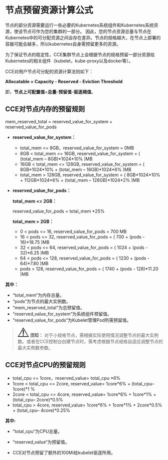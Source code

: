 # 节点预留资源计算公式<a name="cce_01_0178"></a>

节点的部分资源需要运行一些必要的Kubernetes系统组件和Kubernetes系统资源，使该节点可作为您的集群的一部分。 因此，您的节点资源总量与节点在Kubernetes中的可分配资源之间会存在差异。节点的规格越大，在节点上部署的容器可能会越多，所以kubernetes自身需预留更多的资源。

为了保证节点的稳定性，CCE集群节点上会根据节点的规格预留一部分资源给Kubernetes的相关组件（kubelet，kube-proxy以及docker等）。

CCE对用户节点可分配的资源计算法则如下：

**Allocatable = Capacity - Reserved - Eviction Threshold**

即，**节点上可配置值**=**总量**-**预留值**-**驱逐阈值**。

## CCE对节点内存的预留规则<a name="section16856143934620"></a>

mem\_reserved\_total = reserved\_value\_for\_system + reserved\_value\_for\_pods

-   **reserved\_value\_for\_system：**
    -   total\_mem <= 8GB，reserved\_value\_for\_system = 0MB
    -   8GB < total\_mem <= 16GB, reserved\_value\_for\_system = \( \(total\_mem – 8GB\)\*1024\*10% \)MB
    -   16GB < total\_mem <= 128GB, reserved\_value\_for\_system = \( 8GB\*1024\*10% + \(total\_mem – 16GB\)\*1024\*6% \)MB
    -   total\_mem \> 128GB, reserved\_value\_for\_system = \( 8GB\*1024\*10% + 112GB\*1024\*6% + \(total\_mem – 128GB\)\*1024\*2% \)MB

-   **reserved\_value\_for\_pods：**

    **total\_mem <= 2GB：**

    reserved\_value\_for\_pods = total\_mem \*25%

    **total\_mem \> 2GB：**

    -   0 < pods <= 16, reserved\_value\_for\_pods =  700 MB
    -   16 < pods <= 32, reserved\_value\_for\_pods = \( 700 + \(pods - 16\)\*18.75 \)MB
    -   32 < pods <= 64, reserved\_value\_for\_pods = \( 1024 + \(pods - 32\)\*6.25 \)MB
    -   64 < pods <= 128, reserved\_value\_for\_pods = \( 1230 + \(pods - 64\)\*7.80 \)MB
    -   pods \> 128, reserved\_value\_for\_pods = \( 1740 + \(pods - 128\)\*11.20 \)MB


**其中：**

-   “total\_mem“为内存总量。
-   “pods“为节点的最大实例数。
-   “mem\_reserved\_total“为总预留值。
-   “reserved\_value\_for\_system“为系统组件预留值。
-   “reserved\_value\_for\_pods“为Kubelet管理Pod所需预留值。

>![](public_sys-resources/icon-notice.gif) **须知：** 
>对于小规格节点，需根据实际使用情况调整节点的最大实例数。或者在CCE控制台创建节点时，需考虑根据节点规格自适应调整节点的最大实例数参数。

## CCE对节点CPU的预留规则<a name="section65041914716"></a>

-   total\_cpu <= 1core，reserved\_value= total\_cpu \*6%
-   1core < total\_cpu <= 2core, reserved\_value= 1core\*6% + \(total\_cpu– 1core\)\*1 %
-   2core < total\_cpu <= 4core, reserved\_value= 1core\*6% + 1core\*1% + \(total\_cpu– 2core\)\*0.5%
-   total\_cpu \> 4core, reserved\_value= 1core\*6% + 1core\*1% + 2core\*0.5% + \(total\_cpu– 4core\)\*0.25%

**其中:**

-   “total\_cpu“为CPU总量。
-   “reserved\_value“为预留值。

-   CCE对节点预留了额外的100Mi给kubelet驱逐所用。

